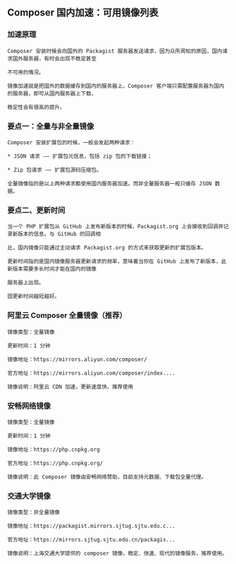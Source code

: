 ##    Composer 国内加速：可用镜像列表

###  加速原理
```
Composer 安装时候会向国外的 Packagist 服务器发送请求，因为众所周知的原因，国内请求国外服务器，有时会出现不稳定甚至

不可用的情况。

镜像加速就是把国外的数据缓存到国内的服务器上，Composer 客户端只需配置服务器为国内的服务器，即可从国内服务器上下载，

稳定性会有很高的提升。
```
###  要点一：全量与非全量镜像
```
Composer 安装扩展包的时候，一般会发起两种请求：

* JSON 请求 —— 扩展包元信息，包括 zip 包的下载链接；

* Zip 包请求 —— 扩展包源码压缩包。

全量镜像指的是以上两种请求都使用国内服务器加速。而非全量服务器一般只缓存 JSON 数据。
```
###  要点二、更新时间
```
当一个 PHP 扩展包从 GitHub 上发布新版本的时候，Packagist.org 上会接收到回调并记录新版本的信息。与 GitHub 的回调相

比，国内镜像只能通过主动请求 Packagist.org 的方式来获取更新的扩展包版本。

更新时间指的是国内镜像服务器更新请求的频率，意味着当你在 GitHub 上发布了新版本，此新版本需要多长时间才能在国内的镜像

服务器上出现。

固更新时间越短越好。
```

###  阿里云 Composer 全量镜像（推荐）
```
镜像类型：全量镜像

更新时间：1 分钟

镜像地址：https://mirrors.aliyun.com/composer/

官方地址：https://mirrors.aliyun.com/composer/index....

镜像说明：阿里云 CDN 加速，更新速度快，推荐使用
```
###  安畅网络镜像
```
镜像类型：全量镜像

更新时间：1 分钟

镜像地址：https://php.cnpkg.org

官方地址：https://php.cnpkg.org/

镜像说明：此 Composer 镜像由安畅网络赞助，目前支持元数据、下载包全量代理。
```
###  交通大学镜像
```
镜像类型：非全量镜像

镜像地址：https://packagist.mirrors.sjtug.sjtu.edu.c...

官方地址：https://mirrors.sjtug.sjtu.edu.cn/packagis...

镜像说明：上海交通大学提供的 composer 镜像，稳定、快速、现代的镜像服务，推荐使用。
```
